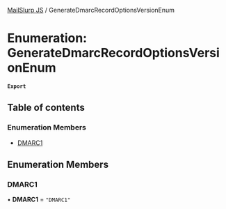 [MailSlurp JS](../README.md) / GenerateDmarcRecordOptionsVersionEnum

# Enumeration: GenerateDmarcRecordOptionsVersionEnum

**`Export`**

## Table of contents

### Enumeration Members

- [DMARC1](GenerateDmarcRecordOptionsVersionEnum.md#dmarc1)

## Enumeration Members

### DMARC1

• **DMARC1** = ``"DMARC1"``
